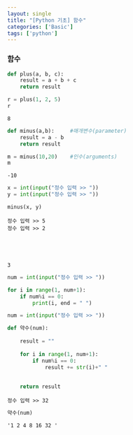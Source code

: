 ```yaml
---
layout: single
title: "[Python 기초] 함수"
categories: ['Basic']
tags: ['python']
---
```


### 함수


```python
def plus(a, b, c):
    result = a + b + c
    return result

r = plus(1, 2, 5)
r
```




    8




```python
def minus(a,b):     #매개변수(parameter) 
    result = a - b
    return result

m = minus(10,20)    #인수(arguments)
m
```




    -10




```python
x = int(input("정수 입력 >> "))
y = int(input("정수 입력 >> "))

minus(x, y)
```

    정수 입력 >> 5
    정수 입력 >> 2
    




    3




```python
num = int(input("정수 입력 >> "))

for i in range(1, num+1):
    if num%i == 0:
        print(i, end = " ")
```


```python
num = int(input("정수 입력 >> "))

def 약수(num):
    
    result = ""
    
    for i in range(1, num+1):
        if num%i == 0:
            result += str(i)+" "
            
            
    return result
```

    정수 입력 >> 32
    


```python
약수(num)
```




    '1 2 4 8 16 32 '


